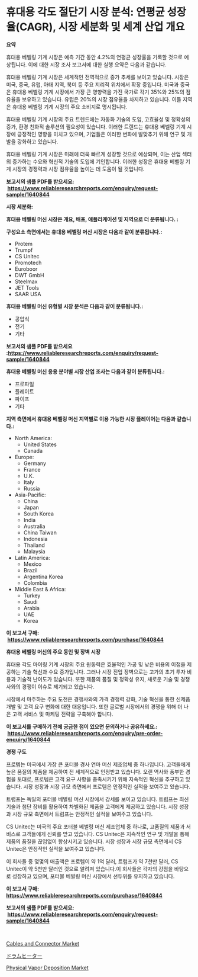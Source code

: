 <p><h1>휴대용 각도 절단기 시장 분석: 연평균 성장율(CAGR), 시장 세분화 및 세계 산업 개요</h1></p><p><strong>요약</strong></p>
<p><p>휴대용 베벨링 기계 시장은 예측 기간 동안 4.2%의 연평균 성장률을 기록할 것으로 예상됩니다. 이에 대한 시장 조사 보고서에 대한 실행 요약은 다음과 같습니다.</p><p>휴대용 베벨링 기계 시장은 세계적인 전역적으로 증가 추세를 보이고 있습니다. 시장은 미국, 중국, 유럽, 아태 지역, 북미 등 주요 지리적 위치에서 확장 중입니다. 미국과 중국은 휴대용 베벨링 기계 시장에서 가장 큰 영향력을 가진 국가로 각기 35%와 25%의 점유율을 보유하고 있습니다. 유럽은 20%의 시장 점유율을 차지하고 있습니다. 이들 지역은 휴대용 베벨링 기계 시장의 주요 소비지로 명시됩니다.</p><p>휴대용 베벨링 기계 시장의 주요 트렌드에는 자동화 기술의 도입, 고효율성 및 정확성의 증가, 환경 친화적 솔루션의 필요성이 있습니다. 이러한 트렌드는 휴대용 베벨링 기계 시장에 긍정적인 영향을 미치고 있으며, 기업들은 이러한 변화에 발맞추기 위해 연구 및 개발을 강화하고 있습니다.</p><p>휴대용 베벨링 기계 시장은 미래에 더욱 빠르게 성장할 것으로 예상되며, 이는 산업 섹터의 증가하는 수요와 혁신적 기술의 도입에 기인합니다. 이러한 성장은 휴대용 베벨링 기계 시장의 경쟁력과 시장 점유율을 높이는 데 도움이 될 것입니다.</p></p>
<p><strong>보고서의 샘플 PDF를 받으세요: &nbsp;<a href="https://www.reliableresearchreports.com/enquiry/request-sample/1640844">https://www.reliableresearchreports.com/enquiry/request-sample/1640844</a></strong></p>
<p><strong>시장 세분화:</strong></p>
<p><strong> 휴대용 베벨링 머신 시장은 개요, 배포, 애플리케이션 및 지역으로 더 분류됩니다. :</strong></p>
<p><strong>구성요소 측면에서는 휴대용 베벨링 머신 시장은 다음과 같이 분류됩니다.:</strong></p>
<p><ul><li>Protem</li><li>Trumpf</li><li>CS Unitec</li><li>Promotech</li><li>Euroboor</li><li>DWT GmbH</li><li>Steelmax</li><li>JET Tools</li><li>SAAR USA</li></ul></p>
<p><strong> 휴대용 베벨링 머신 유형별 시장 분석은 다음과 같이 분류됩니다.:</strong></p>
<p><ul><li>공압식</li><li>전기</li><li>기타</li></ul></p>
<p><strong>보고서의 샘플 PDF를 받으세요 :<a href="https://www.reliableresearchreports.com/enquiry/request-sample/1640844">https://www.reliableresearchreports.com/enquiry/request-sample/1640844</a></strong></p>
<p><strong> 휴대용 베벨링 머신 응용 분야별 시장 산업 조사는 다음과 같이 분류됩니다.:</strong></p>
<p><ul><li>프로파일</li><li>플레이트</li><li>파이프</li><li>기타</li></ul></p>
<p><strong>지역 측면에서 휴대용 베벨링 머신 지역별로 이용 가능한 시장 플레이어는 다음과 같습니다.:</strong></p>
<p><ul>
    <li>
        North America:
        <ul>
            <li>United States</li>
            <li>Canada</li>
        </ul>
    </li>
    <li>
        Europe:
        <ul>
            <li>Germany</li>
            <li>France</li>
            <li>U.K.</li>
            <li>Italy</li>
            <li>Russia</li>
        </ul>
    </li>
    <li>
        Asia-Pacific:
        <ul>
            <li>China</li>
            <li>Japan</li>
            <li>South Korea</li>
            <li>India</li>
            <li>Australia</li>
            <li>China Taiwan</li>
            <li>Indonesia</li>
            <li>Thailand</li>
            <li>Malaysia</li>
        </ul>
    </li>
    <li>
        Latin America:
        <ul>
            <li>Mexico</li>
            <li>Brazil</li>
            <li>Argentina Korea</li>
            <li>Colombia</li>
        </ul>
    </li>
    <li>
        Middle East & Africa:
        <ul>
            <li>Turkey</li>
            <li>Saudi</li>
            <li>Arabia</li>
            <li>UAE</li>
            <li>Korea</li>
        </ul>
    </li>
    </ul></p>
<p><strong>이 보고서 구매: &nbsp;<a href="https://www.reliableresearchreports.com/purchase/1640844">https://www.reliableresearchreports.com/purchase/1640844</a></strong></p>
<p><strong>휴대용 베벨링 머신의 주요 동인 및 장벽 시장</strong></p>
<p><p>휴대용 각도 마이링 기계 시장의 주요 원동력은 효율적인 가공 및 낮은 비용의 이점을 제공하는 기술 혁신과 수요 증가입니다. 그러나 시장 진입 장벽으로는 고가의 초기 투자 비용과 기술적 난이도가 있습니다. 또한 제품의 품질 및 정확성 유지, 새로운 기술 및 경쟁사와의 경쟁이 이슈로 제기되고 있습니다.</p><p>시장에서 마주하는 주요 도전은 경쟁사와의 가격 경쟁력 강화, 기술 혁신을 통한 신제품 개발 및 고객 요구 변화에 대한 대응입니다. 또한 글로벌 시장에서의 경쟁을 위해 더 나은 고객 서비스 및 마케팅 전략을 구축해야 합니다.</p></p>
<p><strong>이 보고서를 구매하기 전에 궁금한 점이 있으면 문의하거나 공유하세요.: &nbsp;<a href="https://www.reliableresearchreports.com/enquiry/pre-order-enquiry/1640844">https://www.reliableresearchreports.com/enquiry/pre-order-enquiry/1640844</a></strong></p>
<p><strong>경쟁 구도</strong></p>
<p><p>프로템는 미국에서 가장 큰 포터블 경사 연마 머신 제조업체 중 하나입니다. 고객들에게 높은 품질의 제품을 제공하여 전 세계적으로 인정받고 있습니다. 오랜 역사와 풍부한 경험을 토대로, 프로템은 고객 요구 사항을 충족시키기 위해 지속적인 혁신을 추구하고 있습니다. 시장 성장과 시장 규모 측면에서 프로템은 안정적인 실적을 보여주고 있습니다.</p><p>트럼프는 독일의 포터블 베벌링 머신 시장에서 강세를 보이고 있습니다. 트럼프는 최신 기술과 첨단 장비를 활용하여 차별화된 제품을 고객에게 제공하고 있습니다. 시장 성장과 시장 규모 측면에서 트럼프는 안정적인 실적을 보여주고 있습니다.</p><p>CS Unitec는 미국의 주요 포터블 베벌링 머신 제조업체 중 하나로, 고품질의 제품과 서비스로 고객들에게 신뢰를 받고 있습니다. CS Unitec은 지속적인 연구 및 개발을 통해 제품의 품질을 끊임없이 향상시키고 있습니다. 시장 성장과 시장 규모 측면에서 CS Unitec은 안정적인 실적을 보여주고 있습니다.</p><p>이 회사들 중 몇몇의 매출액은 프로템이 약 1억 달러, 트럼프가 약 7천만 달러, CS Unitec이 약 5천만 달러인 것으로 알려져 있습니다.이 회사들은 각자의 강점을 바탕으로 성장하고 있으며, 포터블 베벌링 머신 시장에서 선두위를 유지하고 있습니다.</p></p>
<p><strong>이 보고서 구매: &nbsp; <a href="https://www.reliableresearchreports.com/purchase/1640844">https://www.reliableresearchreports.com/purchase/1640844</a></strong></p>
<p><strong>보고서의 샘플 PDF를 받으세요: &nbsp;<a href="https://www.reliableresearchreports.com/enquiry/request-sample/1640844">https://www.reliableresearchreports.com/enquiry/request-sample/1640844</a></strong><strong></strong></p>
<p>&nbsp;</p>
<p><p><a href="https://github.com/josesg55/Market-Research-Report-List-2/blob/main/cables-and-connector-market.md">Cables and Connector Market</a></p><p><a href="https://github.com/SarahFahey88/Market-Research-Report-List-1/blob/main/259246410654.md">ドラムヒーター</a></p><p><a href="https://github.com/mancsybtousav/Market-Research-Report-List-1/blob/main/physical-vapor-deposition-market.md">Physical Vapor Deposition Market</a></p></p>